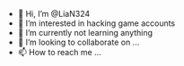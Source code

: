 - 👋 Hi, I’m @LiaN324
- 👀 I’m interested in hacking game accounts
- 🌱 I’m currently not learning anything
- 💞️ I’m looking to collaborate on ...
- 📫 How to reach me ...

<!---
LiaN324/LiaN324 is a ✨ special ✨ repository because its `README.md` (this file) appears on your GitHub profile.
You can click the Preview link to take a look at your changes.
--->
